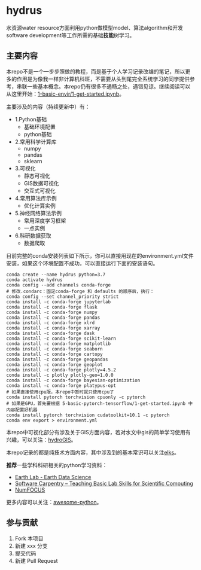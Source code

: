 # hydrus

水资源water resource方面利用python做模型model、算法algorithm和开发software development等工作所需的基础**技能**树学习。

## 主要内容

本repo不是一个一步步照做的教程，而是基于个人学习记录改编的笔记，所以更多的作用是为像我一样非计算机科班，不需要从头到尾完全系统学习的同学提供参考，串联一些基本概念。本repo仍有很多不通畅之处，遇错见谅。继续阅读可以从这里开始：[1-basic-envir/1-get-started.ipynb](https://github.com/OuyangWenyu/hydrus/blob/master/1-basic-envir/1-get-started.ipynb)。

主要涉及的内容（持续更新中）有：

- 1.Python基础
    - 基础环境配置
    - python基础
- 2.常用科学计算库
    - numpy
    - pandas
    - sklearn
- 3.可视化
    - 静态可视化
    - GIS数据可视化
    - 交互式可视化
- 4.常用算法库示例
    - 优化计算实例
- 5.神经网络算法示例
    - 常用深度学习框架
    - 一点实例
- 6.科研数据获取
    - 数据爬取

目前完整的conda安装列表如下所示，你可以直接用现在的environment.yml文件安装，如果这个环境配置不成功，可以直接运行下面的安装语句。

```Shell
conda create --name hydrus python=3.7
conda activate hydrus
conda config --add channels conda-forge
# 修改.condarc：固定conda-forge 和 defaults 的顺序后，执行：
conda config --set channel_priority strict
conda install -c conda-forge jupyterlab
conda install -c conda-forge flask
conda install -c conda-forge numpy
conda install -c conda-forge pandas
conda install -c conda-forge xlrd
conda install -c conda-forge xarray
conda install -c conda-forge dask
conda install -c conda-forge scikit-learn
conda install -c conda-forge matplotlib
conda install -c conda-forge seaborn
conda install -c conda-forge cartopy
conda install -c conda-forge geopandas
conda install -c conda-forge geoplot
conda install -c conda-forge plotly=4.5.2
conda install -c plotly plotly-geo=1.0.0
conda install -c conda-forge bayesian-optimization
conda install -c conda-forge platypus-opt
# 如果直接使用cpu版，本repo中暂时就只使用cpu了
conda install pytorch torchvision cpuonly -c pytorch
# 如果是GPU，首先要根据 5-basic-pytorch-tensorflow/1-get-started.ipynb 中内容配置好机器
conda install pytorch torchvision cudatoolkit=10.1 -c pytorch
conda env export > environment.yml
```

本repo中可视化部分有涉及关于GIS方面内容，若对水文中gis的简单学习使用有兴趣，可以关注：[hydroGIS](https://github.com/OuyangWenyu/hydroGIS)。

本repo记录的都是纯技术方面内容，其中涉及到的基本常识可以关注[elks](https://github.com/OuyangWenyu/elks)。

**推荐**一些学科科研相关的python学习资料：

- [Earth Lab - Earth Data Science](https://www.earthdatascience.org/)
- [Software Carpentry – Teaching Basic Lab Skills for Scientific Computing](https://software-carpentry.org/lessons/index.html)
- [NumFOCUS](https://numfocus.org/)

更多内容可以关注：[awesome-python](https://github.com/vinta/awesome-python)。

## 参与贡献

1. Fork 本项目
2. 新建 xxx 分支
3. 提交代码
4. 新建 Pull Request

